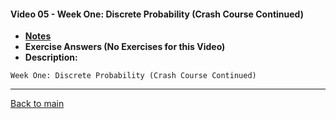 #### Video 05 - Week One: Discrete Probability (Crash Course Continued)

- **[Notes](notes.md)**
- **Exercise Answers (No Exercises for this Video)**
- **Description:**

```
Week One: Discrete Probability (Crash Course Continued)
```

---
 
[Back to main](https://github.com/rot0xd/Coursera/blob/master/Cryptography/I/README.md)

